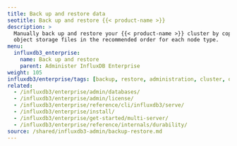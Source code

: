 ```yaml
---
title: Back up and restore data
seotitle: Back up and restore {{< product-name >}}
description: >
  Manually back up and restore your {{< product-name >}} cluster by copying
  object storage files in the recommended order for each node type.
menu:
  influxdb3_enterprise:
    name: Back up and restore
    parent: Administer InfluxDB Enterprise
weight: 105
influxdb3/enterprise/tags: [backup, restore, administration, cluster, object storage]
related:
  - /influxdb3/enterprise/admin/databases/
  - /influxdb3/enterprise/admin/license/
  - /influxdb3/enterprise/reference/cli/influxdb3/serve/
  - /influxdb3/enterprise/install/
  - /influxdb3/enterprise/get-started/multi-server/
  - /influxdb3/enterprise/reference/internals/durability/
source: /shared/influxdb3-admin/backup-restore.md
---
```


<!-- The content for this page is at:
//SOURCE - content/shared/influxdb3-admin/backup-restore.md
-->
